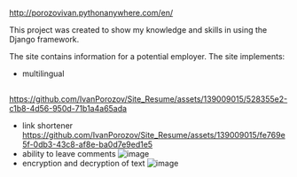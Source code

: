 http://porozovivan.pythonanywhere.com/en/

This project was created to show my knowledge and skills in using the Django framework.

The site contains information for a potential employer.
The site implements:
- multilingual
##
https://github.com/IvanPorozov/Site_Resume/assets/139009015/528355e2-c1b8-4d56-950d-71b1a4a65ada
- link shortener
https://github.com/IvanPorozov/Site_Resume/assets/139009015/fe769e5f-0db3-43c8-af8e-ba0d7e9ed1e5
- ability to leave comments
![image](https://github.com/IvanPorozov/Site_Resume/assets/139009015/268f4a23-8367-4326-bdf2-a951caba9cd7)
- encryption and decryption of text
![image](https://github.com/IvanPorozov/Site_Resume/assets/139009015/275f2f6a-7630-4b53-8c13-ce01b93ca721)
